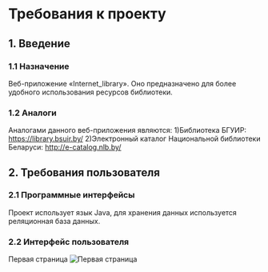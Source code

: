 # Требования к проекту <a name="introduction"></a>
## 1. Введение
### 1.1 Назначение
Bеб-приложение «Internet_library». Оно предназначено для более удобного использования ресурсов библиотеки.
### 1.2 Аналоги
Аналогами данного веб-приложения являются:
 1)Библиотека БГУИР:
https://library.bsuir.by/
 2)Электронный каталог Национальной библиотеки Беларуси:
http://e-catalog.nlb.by/
## 2. Требования пользователя
### 2.1 Программные интерфейсы 
Проект использует язык Java, для хранения данных используется реляционная база данных.
### 2.2 Интерфейс пользователя
Первая страница
![Первая страница](https://github.com/DaniilNaumenko/Internet_library/blob/master/Mockups/Page.jpg)

